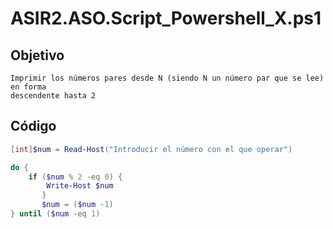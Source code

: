 # ASIR2.ASO.Script_Powershell_X.ps1

## Objetivo
```
Imprimir los números pares desde N (siendo N un número par que se lee) en forma
descendente hasta 2
```


## Código


```PowerShell
[int]$num = Read-Host("Introducir el número con el que operar")

do {
    if ($num % 2 -eq 0) {
        Write-Host $num
       } 
       $num = ($num -1) 
} until ($num -eq 1)
```